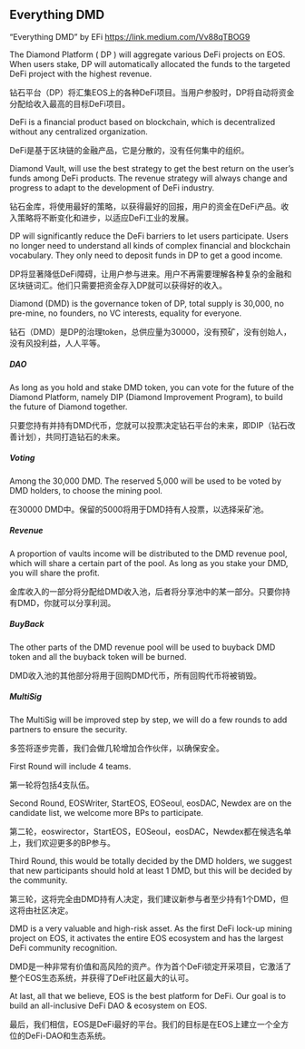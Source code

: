 ## Everything DMD
“Everything DMD” by EFi https://link.medium.com/Vv88qTBOG9

The Diamond Platform ( DP ) will aggregate various DeFi projects on EOS. When users stake, DP will automatically allocated the funds to the targeted DeFi project with the highest revenue.

钻石平台（DP）将汇集EOS上的各种DeFi项目。当用户参股时，DP将自动将资金分配给收入最高的目标DeFi项目。

DeFi is a financial product based on blockchain, which is decentralized without any centralized organization.

DeFi是基于区块链的金融产品，它是分散的，没有任何集中的组织。

Diamond Vault, will use the best strategy to get the best return on the user’s funds among DeFi products. The revenue strategy will always change and progress to adapt to the development of DeFi industry.

钻石金库，将使用最好的策略，以获得最好的回报，用户的资金在DeFi产品。收入策略将不断变化和进步，以适应DeFi工业的发展。

DP will significantly reduce the DeFi barriers to let users participate. Users no longer need to understand all kinds of complex financial and blockchain vocabulary. They only need to deposit funds in DP to get a good income.

DP将显著降低DeFi障碍，让用户参与进来。用户不再需要理解各种复杂的金融和区块链词汇。他们只需要把资金存入DP就可以获得好的收入。

Diamond (DMD) is the governance token of DP, total supply is 30,000, no pre-mine, no founders, no VC interests, equality for everyone.

钻石（DMD）是DP的治理token，总供应量为30000，没有预矿，没有创始人，没有风投利益，人人平等。

##### DAO

As long as you hold and stake DMD token, you can vote for the future of the Diamond Platform, namely DIP (Diamond Improvement Program), to build the future of Diamond together.

只要您持有并持有DMD代币，您就可以投票决定钻石平台的未来，即DIP（钻石改善计划），共同打造钻石的未来。

##### Voting

Among the 30,000 DMD. The reserved 5,000 will be used to be voted by DMD holders, to choose the mining pool.

在30000 DMD中。保留的5000将用于DMD持有人投票，以选择采矿池。

##### Revenue

A proportion of vaults income will be distributed to the DMD revenue pool, which will share a certain part of the pool. As long as you stake your DMD, you will share the profit.

金库收入的一部分将分配给DMD收入池，后者将分享池中的某一部分。只要你持有DMD，你就可以分享利润。

##### BuyBack

The other parts of the DMD revenue pool will be used to buyback DMD token and all the buyback token will be burned.

DMD收入池的其他部分将用于回购DMD代币，所有回购代币将被销毁。

##### MultiSig

The MultiSig will be improved step by step, we will do a few rounds to add partners to ensure the security.

多签将逐步完善，我们会做几轮增加合作伙伴，以确保安全。

First Round will include 4 teams.

第一轮将包括4支队伍。

Second Round, EOSWriter, StartEOS, EOSeoul, eosDAC, Newdex are on the candidate list, we welcome more BPs to participate.

第二轮，eoswirector，StartEOS，EOSeoul，eosDAC，Newdex都在候选名单上，我们欢迎更多的BP参与。

Third Round, this would be totally decided by the DMD holders, we suggest that new participants should hold at least 1 DMD, but this will be decided by the community.

第三轮，这将完全由DMD持有人决定，我们建议新参与者至少持有1个DMD，但这将由社区决定。

DMD is a very valuable and high-risk asset. As the first DeFi lock-up mining project on EOS, it activates the entire EOS ecosystem and has the largest DeFi community recognition.

DMD是一种非常有价值和高风险的资产。作为首个DeFi锁定开采项目，它激活了整个EOS生态系统，并获得了DeFi社区最大的认可。

At last, all that we believe, EOS is the best platform for DeFi. Our goal is to build an all-inclusive DeFi DAO & ecosystem on EOS.

最后，我们相信，EOS是DeFi最好的平台。我们的目标是在EOS上建立一个全方位的DeFi-DAO和生态系统。

